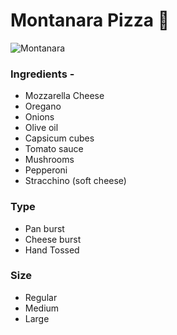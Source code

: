 # Montanara Pizza :pizza:

![Montanara](https://i.imgur.com/dexCCPb.jpg)

### Ingredients - 

- Mozzarella Cheese
- Oregano
- Onions
- Olive oil
- Capsicum cubes
- Tomato sauce
- Mushrooms 
- Pepperoni 
- Stracchino (soft cheese)

### Type
- Pan burst
- Cheese burst
- Hand Tossed

### Size
- Regular
- Medium
- Large


